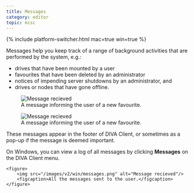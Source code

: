 ```yaml
---
title: Messages
category: editor
topic: misc
---
```


{% include platform-switcher.html mac=true win=true %}

Messages help you keep track of a range of background activities that are performed by the system, e.g.:

- drives that have been mounted by a user
- favourites that have been deleted by an administrator
- notices of impending server shutdowns by an administrator, and
- drives or nodes that have gone offline.

<figure class="platform-mac">
	<img src="/images/v2/mac/message-recieved.png" alt="Message recieved"/>
	<figcaption>A message informing the user of a new favourite.</figcaption>
</figure>

<figure class="platform-win">
	<img src="/images/v2/win/message-recieved.png" alt="Message recieved"/>
	<figcaption>A message informing the user of a new favourite.</figcaption>
</figure>

These messages appear in the footer of DIVA Client, or sometimes as a pop-up if the message is deemed important.

<div class="platform-win">
	<p>On Windows, you can view a log of all messages by clicking <strong>Messages</strong> on the DIVA Client menu.</p>

	<figure>
		<img src="/images/v2/win/messages.png" alt="Message recieved"/>
		<figcaption>All the messages sent to the user.</figcaption>
	</figure>
</div>
